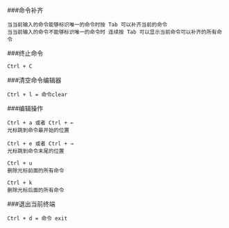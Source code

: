 ###命令补齐
```
当当前输入的命令能够标识唯一的命令时按 Tab 可以补齐当前的命令
当当前输入的命令不能够标识唯一的命令时 连续按 Tab 可以显示当前命令可以补齐的所有命令
```

###终止命令
```
Ctrl + C
```

###清空命令编辑器
```
Ctrl + l = 命令clear
```

###编辑操作
```
Ctrl + a 或者 Ctrl + ←
光标跳到命令最开始的位置

Ctrl + e 或者 Ctrl + →
光标跳到命令末尾的位置

Ctrl + u
删除光标前面的所有命令

Ctrl + k
删除光标后面的所有命令
```

###退出当前终端
```
Ctrl + d = 命令 exit
```